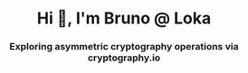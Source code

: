 <h1 align="center">Hi 👋, I'm Bruno @ Loka</h1>
<h3 align="center">Exploring asymmetric cryptography operations via cryptography.io</h3>
